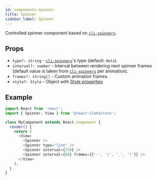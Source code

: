 ```yaml
---
id: components-spinner
title: Spinner
sidebar_label: Spinner
---
```


Controlled spinner component based on [`cli-spinners`](https://github.com/sindresorhus/cli-spinners).

## Props

- `type?: string` - [`cli-spinners`](https://github.com/sindresorhus/cli-spinners)'s type (default: `dots`).
- `interval?: number` - Interval between rendering next spinner frames (default value is taken from [`cli-spinners`](https://github.com/sindresorhus/cli-spinners) per animation).
- `frames?: string[]` - Custom animation frames.
- `style?: Style` - Object with [Style properties](./core-style-prop.md)

## Example

```js
import React from 'react';
import { Spinner, View } from '@react-slate/core';

class MyComponent extends React.Component {
  render() {
    return (
      <View>
        <Spinner />
        <Spinner type="line" />
        <Spinner interval={250} />
        <Spinner interval={80} frames={['-', '|', '_', '|']} />
      </View>
    );
  }
}
```
